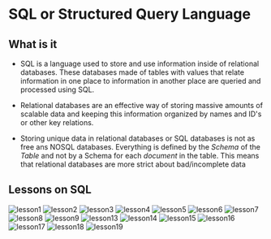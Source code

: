 # SQL or Structured Query Language

## What is it

- SQL is a language used to store and use information inside of relational databases. These databases made of tables with values that relate information in one place to information in another place are queried and processed using SQL.

- Relational databases are an effective way of storing massive amounts of scalable data and keeping this information organized by names and ID's or other key relations.

- Storing unique data in relational databases or SQL databases is not as free ans NOSQL databases. Everything is defined by the _Schema_ of the _Table_ and not by a Schema for each _document_ in the table. This means that relational databases are more strict about bad/incomplete data

## Lessons on SQL

![lesson1](./SQLscreenshots/SQLLesson1.png)
![lesson2](./SQLscreenshots/SQLLesson2.png)
![lesson3](./SQLscreenshots/SQLLesson3.png)
![lesson4](./SQLscreenshots/SQLLesson4.png)
![lesson5](./SQLscreenshots/SQLLesson5.png)
![lesson6](./SQLscreenshots/SQLLesson6.png)
![lesson7](./SQLscreenshots/SQLLesson7.png)
![lesson8](./SQLscreenshots/SQLLesson8.png)
![lesson9](./SQLscreenshots/SQLLesson9.png)
![lesson13](./SQLscreenshots/SQLLesson13.png)
![lesson14](./SQLscreenshots/SQLLesson14.png)
![lesson15](./SQLscreenshots/SQLLesson15.png)
![lesson16](./SQLscreenshots/SQLLesson16.png)
![lesson17](./SQLscreenshots/SQLLesson17.png)
![lesson18](./SQLscreenshots/SQLLesson18.png)
![lesson19](./SQLscreenshots/SQLLesson19.png)
